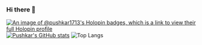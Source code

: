 ### Hi there 👋

<!--
**pushkar1713/pushkar1713** is a ✨ _special_ ✨ repository because its `README.md` (this file) appears on your GitHub profile.

Here are some ideas to get you started:

- 🔭 I’m currently working on ...
- 🌱 I’m currently learning ...
- 👯 I’m looking to collaborate on ...
- 🤔 I’m looking for help with ...
- 💬 Ask me about ...
- 📫 How to reach me: ...
- 😄 Pronouns: ...
- ⚡ Fun fact: ...
-->
[![An image of @pushkar1713's Holopin badges, which is a link to view their full Holopin profile](https://holopin.me/pushkar1713)](https://holopin.io/@pushkar1713)
[![Pushkar's GitHub stats](https://github-readme-stats.vercel.app/api?username=pushkar1713&show_icons=true&theme=tokyonight)](https://github.com/pushkar1713/github-readme-stats)
![Top Langs](https://github-readme-stats.vercel.app/api/top-langs/?username=anuraghazra&layout=compact&theme=tokyonight)
